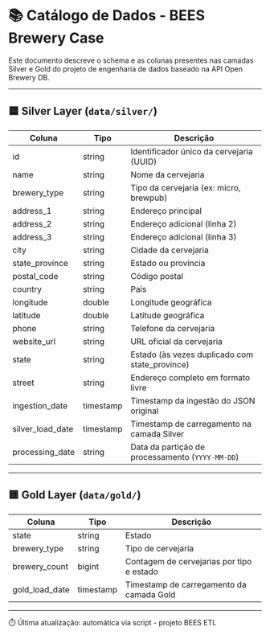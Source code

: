 
# 📚 Catálogo de Dados - BEES Brewery Case

Este documento descreve o schema e as colunas presentes nas camadas Silver e Gold do projeto de engenharia de dados baseado na API Open Brewery DB.

---

## 🟦 Silver Layer (`data/silver/`)

| Coluna            | Tipo       | Descrição                                                |
|-------------------|------------|----------------------------------------------------------|
| id                | string     | Identificador único da cervejaria (UUID)                 |
| name              | string     | Nome da cervejaria                                       |
| brewery_type      | string     | Tipo da cervejaria (ex: micro, brewpub)                  |
| address_1         | string     | Endereço principal                                       |
| address_2         | string     | Endereço adicional (linha 2)                             |
| address_3         | string     | Endereço adicional (linha 3)                             |
| city              | string     | Cidade da cervejaria                                     |
| state_province    | string     | Estado ou província                                      |
| postal_code       | string     | Código postal                                            |
| country           | string     | País                                                     |
| longitude         | double     | Longitude geográfica                                     |
| latitude          | double     | Latitude geográfica                                      |
| phone             | string     | Telefone da cervejaria                                   |
| website_url       | string     | URL oficial da cervejaria                                |
| state             | string     | Estado (às vezes duplicado com state_province)           |
| street            | string     | Endereço completo em formato livre                       |
| ingestion_date    | timestamp  | Timestamp da ingestão do JSON original                   |
| silver_load_date  | timestamp  | Timestamp de carregamento na camada Silver               |
| processing_date   | string     | Data da partição de processamento (`YYYY-MM-DD`)         |

---

## 🟨 Gold Layer (`data/gold/`)

| Coluna            | Tipo       | Descrição                                                |
|-------------------|------------|----------------------------------------------------------|
| state             | string     | Estado                                                   |
| brewery_type      | string     | Tipo de cervejaria                                       |
| brewery_count     | bigint     | Contagem de cervejarias por tipo e estado                |
| gold_load_date    | timestamp  | Timestamp de carregamento da camada Gold                |

---

⏱️ Última atualização: automática via script - projeto BEES ETL
